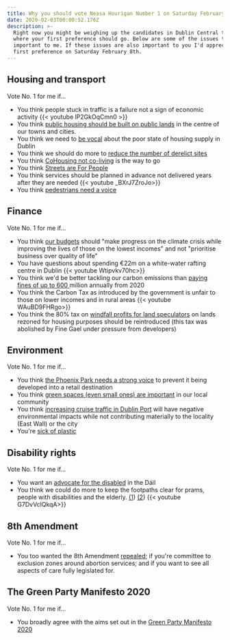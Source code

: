 ```yaml
---
title: Why you should vote Neasa Hourigan Number 1 on Saturday February 8th.
date: 2020-02-03T00:00:52.176Z
description: >-
  Right now you might be weighing up the candidates in Dublin Central to decide
  where your first preference should go. Below are some of the issues that are
  important to me. If these issues are also important to you I'd appreciate your
  first preference on Saturday February 8th.
---
```

## Housing and transport

Vote No. 1 for me if...

* You think people stuck in traffic is a failure not a sign of economic activity {{< youtube lP2GkOqCmn0 >}}
* You think [public housing should be built on public lands](https://www.greenparty.ie/over-20000-homes-could-be-built-on-public-lands-in-dublin-city-greens/) in the centre of our towns and cities.
* You think we need to [be vocal](https://neasahourigan.com/post/housing-sit-down/) about the poor state of housing supply in Dublin
* You think we should do more to [reduce the number of derelict sites](https://neasahourigan.com/post/vacancy-and-dereliction-in-the-inner-city/) 
* You think [CoHousing not co-living](https://neasahourigan.com/post/greens-say-no-to-coliving-yes-to-cohousing/) is the way to go
* You think [Streets are For People](https://neasahourigan.com/post/streets-are-for-people/)
* You think services should be planned in advance not delivered years after they are needed {{< youtube _BXrJ7ZroJo>}}
* You think [pedestrians need a voice](https://neasahourigan.com/post/inaugural-meeting-of-irish-pedestrian-network/)

## Finance

Vote No. 1 for me if...

* You think [our budgets](https://www.greenparty.ie/budget-2020-neasa-hourigan/) should "make progress on the climate crisis while improving the lives of those on the lowest incomes" and not "prioritise business over quality of life"
* You have questions about spending €22m on a white-water rafting centre in Dublin {{< youtube Wtipvkv70hc>}}
* You think we'd be better tackling our carbon emissions than [paying fines of up to 600 ](https://neasahourigan.com/post/despite-brexit-budget-cost-of-fine-gael-climate-inaction-set-to-skyrocket/)million annually from 2020
* You think the Carbon Tax as introduced by the government is unfair to those on lower incomes and in rural areas {{< youtube WAuBD9FHRgo>}}
* You think the 80% tax on [windfall profits for land speculators](https://neasahourigan.com/post/greens-warn-of-over-1-5bn-loss-to-state-if-rezoning-levies-issue-not-remedied/) on lands rezoned for housing purposes should be reintroduced (this tax was abolished by Fine Gael under pressure from developers)

## Environment

Vote No. 1 for me if...

* You think [the Phoenix Park needs a strong voice](https://neasahourigan.com/post/update-on-the-plans-to-redevelop-the-phoenix-park/) to prevent it being developed into a retail destination
* You think [green spaces (even small ones) are important](https://neasahourigan.com/post/green-up-cabra-glasnevin/) in our local community
* You think [increasing cruise traffic in Dublin Port](https://neasahourigan.com/post/have-your-say-on-the-future-of-cruise-tourism-at-dublin-port/) will have negative environmental impacts while not contributing materially to the locality (East Wall) or the city
* You're [sick of plastic](https://neasahourigan.com/post/sick-of-plastic-day-of-action-planned-for-cabra/)

## Disability rights

Vote No. 1 for me if...

* You want an [advocate for the disabled](https://neasahourigan.com/post/world-sight-day/) in the Dáil 
* You think we could do more to keep the footpaths clear for prams, people with disabilities and the elderly. [(1](https://neasahourigan.com/post/dublin-footpath-blockers/)) [(2](https://www.greenparty.ie/make-way-day-exposes-need-for-new-street-strategy/)) {{< youtube G7DvVclQkqA>}}

## 8th Amendment

Vote No. 1 for me if...

* You too wanted the 8th Amendment [repealed](https://neasahourigan.com/post/repealed/); if you're committee to exclusion zones around abortion services; and if you want to see all aspects of care fully legislated for.

## The Green Party Manifesto 2020

Vote No. 1 for me if...

* You broadly agree with the aims set out in the [Green Party Manifesto 2020](https://www.rte.ie/news/2020/0125/1110908-greens-manifesto/)
